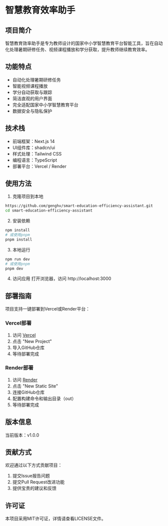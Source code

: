 # 智慧教育效率助手

## 项目简介
智慧教育效率助手是专为教师设计的国家中小学智慧教育平台智能工具，旨在自动化处理暑期研修任务、视频课程播放和学分获取，提升教师继续教育效率。

## 功能特点
- 自动化处理暑期研修任务
- 智能视频课程播放
- 学分自动获取与跟踪
- 简洁直观的用户界面
- 完全适配国家中小学智慧教育平台
- 数据安全与隐私保护

## 技术栈
- 前端框架：Next.js 14
- UI组件库：shadcn/ui
- 样式处理：Tailwind CSS
- 编程语言：TypeScript
- 部署平台：Vercel / Render

## 使用方法
1. 克隆项目到本地
```bash
https://github.com/genghv/smart-education-efficiency-assistant.git
cd smart-education-efficiency-assistant
```

2. 安装依赖
```bash
npm install
# 或使用pnpm
pnpm install
```

3. 本地运行
```bash
npm run dev
# 或使用pnpm
pnpm dev
```

4. 访问应用
打开浏览器，访问 http://localhost:3000

## 部署指南
项目支持一键部署到Vercel或Render平台：

### Vercel部署
1. 访问 [Vercel](https://vercel.com/)
2. 点击 "New Project"
3. 导入GitHub仓库
4. 等待部署完成

### Render部署
1. 访问 [Render](https://render.com/)
2. 点击 "New Static Site"
3. 连接GitHub仓库
4. 配置构建命令和输出目录（out）
5. 等待部署完成

## 版本信息
当前版本：v1.0.0

## 贡献方式
欢迎通过以下方式贡献项目：
1. 提交Issue报告问题
2. 提交Pull Request改进功能
3. 提供宝贵的建议和反馈

## 许可证
本项目采用MIT许可证，详情请查看LICENSE文件。